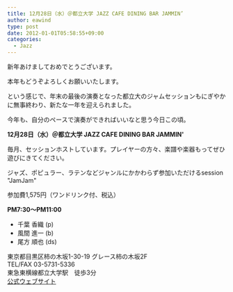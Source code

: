 ```yaml
---
title: 12月28日（水）＠都立大学 JAZZ CAFE DINING BAR JAMMIN’
author: eawind
type: post
date: 2012-01-01T05:58:55+09:00
categories:
  - Jazz
---
```

新年あけましておめでとうございます。

本年もどうぞよろしくお願いいたします。

という感じで、年末の最後の演奏となった都立大のジャムセッションもにぎやかに無事終わり、新たな一年を迎えられました。

今年も、自分のペースで演奏ができればいいなと思う今日この頃。

**12月28日（水）＠都立大学 JAZZ CAFE DINING BAR JAMMIN'**

毎月、セッションホストしています。プレイヤーの方々、楽譜や楽器もってぜひ遊びにきてください。

ジャズ、ポピュラー、ラテンなどジャンルにかかわらず参加いただけるsession "JamJam"

参加費1,575円（ワンドリンク付、税込）

**PM7:30〜PM11:00**

- 千葉 香織 (p)
- 風間 進一 (b)
- 尾方 順也 (ds)

東京都目黒区柿の木坂1-30-19 グレース柿の木坂2F  
TEL/FAX 03-5731-5336  
東急東横線都立大学駅　徒歩3分  
[公式ウェブサイト](http://www17.ocn.ne.jp/~jammin/index.htm)
